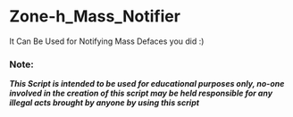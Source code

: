 # Zone-h_Mass_Notifier
It Can Be Used for Notifying Mass Defaces you did :)

### Note:
***This Script is intended to be used for educational purposes only, no-one involved in the creation of this script may be held responsible for any illegal acts brought by anyone by using this script***
